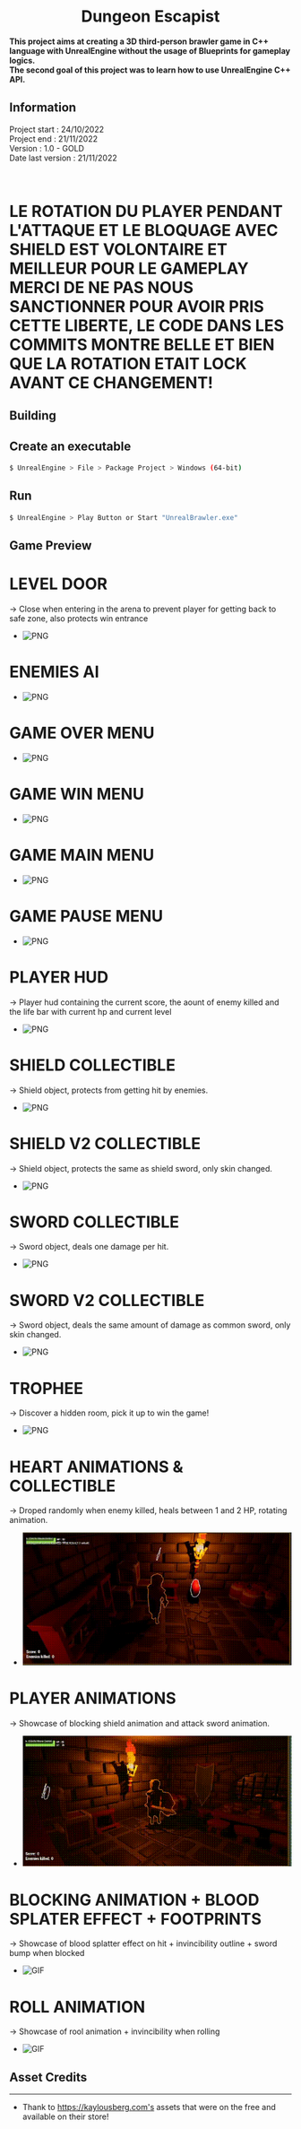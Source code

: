 <div align="center">

# Dungeon Escapist
</div>

**This project aims at creating a 3D third-person brawler game in C++ language with UnrealEngine without the usage of Blueprints for gameplay logics.**<br/>
**The second goal of this project was to learn how to use UnrealEngine C++ API.**

## Information
Project start : 24/10/2022 <br>
Project end : 21/11/2022 <br>
Version : 1.0 - GOLD <br>
Date last version : 21/11/2022

<br>
<h1>LE ROTATION DU PLAYER PENDANT L'ATTAQUE ET LE BLOQUAGE AVEC SHIELD EST VOLONTAIRE ET MEILLEUR POUR LE GAMEPLAY MERCI DE NE PAS NOUS SANCTIONNER POUR AVOIR PRIS CETTE LIBERTE, LE CODE DANS LES COMMITS MONTRE BELLE ET BIEN QUE LA ROTATION ETAIT LOCK AVANT CE CHANGEMENT!
<br>

## Building
## Create an executable
```sh
$ UnrealEngine > File > Package Project > Windows (64-bit)
```
## Run
```sh
$ UnrealEngine > Play Button or Start "UnrealBrawler.exe"
```
## Game Preview
# LEVEL DOOR
-> Close when entering in the arena to prevent player for getting back to safe zone, also protects win entrance
- ![PNG](./Showcase/DoorSystem.png)
# ENEMIES AI
- ![PNG](./Showcase/Enemies.png)

# GAME OVER MENU
- ![PNG](./Showcase/GameOver.png)
# GAME WIN MENU
- ![PNG](./Showcase/GameWin.png)
# GAME MAIN MENU
- ![PNG](./Showcase/MainMenu.png)
# GAME PAUSE MENU
- ![PNG](./Showcase/GamePause.png)

# PLAYER HUD
-> Player hud containing the current score, the aount of enemy killed and the life bar with current hp and current level
- ![PNG](./Showcase/PlayerHUD.png)

# SHIELD COLLECTIBLE
-> Shield object, protects from getting hit by enemies.
- ![PNG](./Showcase/ShieldStool.png)

# SHIELD V2 COLLECTIBLE
-> Shield object, protects the same  as shield sword, only skin changed.
- ![PNG](./Showcase/ShieldStoolV2.png)

# SWORD COLLECTIBLE
-> Sword object, deals one damage per hit.
- ![PNG](./Showcase/SwordStool.png)

# SWORD V2 COLLECTIBLE
-> Sword object, deals the same amount of damage as common sword, only skin changed.
- ![PNG](./Showcase/SwordStoolV2.png)

# TROPHEE
-> Discover a hidden room, pick it up to win the game!
- ![PNG](./Showcase/Trophee.png)

# HEART ANIMATIONS & COLLECTIBLE
-> Droped randomly when enemy killed, heals between 1 and 2 HP, rotating animation.
- ![GIF](./Showcase/HeartAnimation.gif)

# PLAYER ANIMATIONS
-> Showcase of blocking shield animation and attack sword animation.
- ![GIF](./Showcase/Animations.gif)

# BLOCKING ANIMATION + BLOOD SPLATER EFFECT + FOOTPRINTS
-> Showcase of blood splatter effect on hit + invincibility outline + sword bump when blocked
- ![GIF](./Showcase/BlockingAnimation.gif)

# ROLL ANIMATION
-> Showcase of rool animation + invincibility when rolling
- ![GIF](./Showcase/RollAnimation.gif)

## Asset Credits
---------------
- Thank to https://kaylousberg.com's assets that were on the free and available on their store!